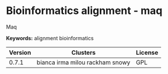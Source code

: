 # Bioinformatics alignment - maq

Maq

**Keywords:** alignment bioinformatics



| Version | Clusters | License |
| ------- | -------- | ------- |
| 0.7.1 | bianca irma milou rackham snowy | GPL |
